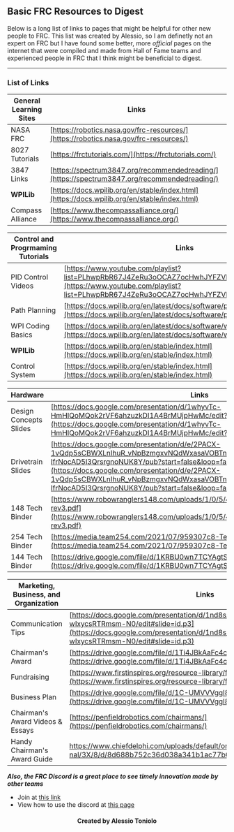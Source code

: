 ## Basic FRC Resources to Digest

Below is a long list of links to pages that might be helpful for other new people to FRC. This list was created by Alessio, so I am definetly not an expert on FRC but I have found some better, more *official* pages on the internet that were compiled and made from Hall of Fame teams and experienced people in FRC that I think might be beneficial to digest.

---

### List of Links
| General Learning Sites | Links |
| --- | ----------- |
| NASA FRC | [https://robotics.nasa.gov/frc-resources/](https://robotics.nasa.gov/frc-resources/) |
| 8027 Tutorials | [https://frctutorials.com/](https://frctutorials.com/) |
| 3847 Links | [https://spectrum3847.org/recommendedreading/](https://spectrum3847.org/recommendedreading/) |
| **WPILib** | [https://docs.wpilib.org/en/stable/index.html](https://docs.wpilib.org/en/stable/index.html)
| Compass Alliance | [https://www.thecompassalliance.org/](https://www.thecompassalliance.org/) |

| Control and Progrmaming Tutorials | Links |
| --- | ----------- |
| PID Control Videos | [https://www.youtube.com/playlist?list=PLhwpRbR67J4ZeRu3oOCAZ7ocHwhJYFZVE](https://www.youtube.com/playlist?list=PLhwpRbR67J4ZeRu3oOCAZ7ocHwhJYFZVE) |
| Path Planning | [https://docs.wpilib.org/en/latest/docs/software/pathplanning/index.html](https://docs.wpilib.org/en/latest/docs/software/pathplanning/index.html) |
| WPI Coding Basics | [https://docs.wpilib.org/en/latest/docs/software/what-is-wpilib.html](https://docs.wpilib.org/en/latest/docs/software/what-is-wpilib.html) |
| **WPILib** | [https://docs.wpilib.org/en/stable/index.html](https://docs.wpilib.org/en/stable/index.html)
| Control System | [https://docs.wpilib.org/en/stable/index.html](https://docs.wpilib.org/en/stable/index.html) |

| Hardware | Links |
| --- | ----------- |
| Design Concepts Slides | [https://docs.google.com/presentation/d/1whyvTc-HmHIQoMQok2rVF6ahzuzkDI1A4BrMUjpHwMc/edit?usp=sharing](https://docs.google.com/presentation/d/1whyvTc-HmHIQoMQok2rVF6ahzuzkDI1A4BrMUjpHwMc/edit?usp=sharing) |
| Drivetrain Slides | [https://docs.google.com/presentation/d/e/2PACX-1vQdp5sCBWXLnIhuR_vNpBzmgxvNQdWxasaVOBTnm5jsjW1C9lz_5UZL-IfrNocAD5l3QrsrgnoNUK8Y/pub?start=false&loop=false&delayms=3000&slide=id.p4](https://docs.google.com/presentation/d/e/2PACX-1vQdp5sCBWXLnIhuR_vNpBzmgxvNQdWxasaVOBTnm5jsjW1C9lz_5UZL-IfrNocAD5l3QrsrgnoNUK8Y/pub?start=false&loop=false&delayms=3000&slide=id.p4) |
| 148 Tech Binder | [https://www.robowranglers148.com/uploads/1/0/5/4/10542658/houston_judges_book-rev3.pdf](https://www.robowranglers148.com/uploads/1/0/5/4/10542658/houston_judges_book-rev3.pdf) |
| 254 Tech Binder | [https://media.team254.com/2021/07/959307c8-Team-254-Tech-Binder-2020.pdf](https://media.team254.com/2021/07/959307c8-Team-254-Tech-Binder-2020.pdf)
| 144 Tech Binder | [https://drive.google.com/file/d/1KRBU0wn7TCYAgtS-Y_9k_Cta2AiJ6X2i/view](https://drive.google.com/file/d/1KRBU0wn7TCYAgtS-Y_9k_Cta2AiJ6X2i/view) |

| Marketing, Business, and Organization | Links |
| --- | ----------- |
| Communication Tips | [https://docs.google.com/presentation/d/1nd8s_sws0tpW2qWcSv_kaK0tKnH-wIxycsRTRmsm-N0/edit#slide=id.p3](https://docs.google.com/presentation/d/1nd8s_sws0tpW2qWcSv_kaK0tKnH-wIxycsRTRmsm-N0/edit#slide=id.p3) |
| Chairman's Award | [https://drive.google.com/file/d/1Ti4JBkAaFc4cB9oB_GwNmZSd9wdZXJG0/view](https://drive.google.com/file/d/1Ti4JBkAaFc4cB9oB_GwNmZSd9wdZXJG0/view) |
| Fundraising | [https://www.firstinspires.org/resource-library/fundraising-toolkit](https://www.firstinspires.org/resource-library/fundraising-toolkit) |
| Business Plan | [https://drive.google.com/file/d/1C-UMVVVggI8T06scKJVPZwT1v05jYtb7/view](https://drive.google.com/file/d/1C-UMVVVggI8T06scKJVPZwT1v05jYtb7/view)
| Chairman's Award Videos & Essays | [https://penfieldrobotics.com/chairmans/](https://penfieldrobotics.com/chairmans/) |
| Handy Chairman's Award Guide | [https://www.chiefdelphi.com/uploads/default/origi nal/3X/8/d/8d688b752c36d038a341b1ac77b0dbe94260b0d7.pdf](https://www.chiefdelphi.com/uploads/default/original/3X/8/d/8d688b752c36d038a341b1ac77b0dbe94260b0d7.pdf) |

***Also, the FRC Discord is a great place to see timely innovation made by other teams***
- Join at [this link](https://discordapp.com/invite/frc )
- View how to use the discord at [this page](https://firstalliances.org/program/27/)

<h4 align="center"> Created by Alessio Toniolo </h4>
